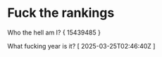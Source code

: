 # Fuck the rankings

Who the hell am I?
{ 15439485 }

What fucking year is it?
[ 2025-03-25T02:46:40Z ]
